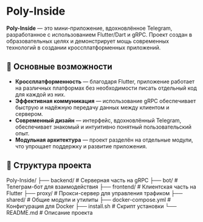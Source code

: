 # Poly-Inside

**Poly-Inside** — это мини-приложение, вдохновлённое Telegram, разработанное с использованием Flutter/Dart и gRPC. Проект создан в образовательных целях и демонстрирует мощь современных технологий в создании кроссплатформенных приложений.

## 🚀 Основные возможности

- **Кроссплатформенность** — благодаря Flutter, приложение работает на различных платформах без необходимости писать отдельный код для каждой из них.
- **Эффективная коммуникация** — использование gRPC обеспечивает быструю и надёжную передачу данных между клиентом и сервером.
- **Современный дизайн** — интерфейс, вдохновлённый Telegram, обеспечивает знакомый и интуитивно понятный пользовательский опыт.
- **Модульная архитектура** — проект разделён на отдельные модули, что упрощает поддержку и развитие приложения.

## 🧱 Структура проекта
Poly-Inside/
├── backend/            # Серверная часть на gRPC
├── bot/                # Телеграм-бот для взаимодействия
├── frontend/           # Клиентская часть на Flutter
├── proxy/              # Прокси-сервер для управления трафиком
├── shared/             # Общие модули и утилиты
├── docker-compose.yml  # Конфигурация для Docker
├── install.sh          # Скрипт установки
└── README.md           # Описание проекта
